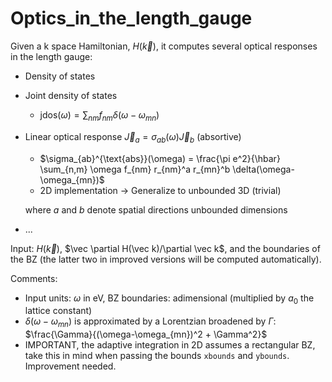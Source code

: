 # Optics_in_the_length_gauge

<!-- [![Build Status](https://github.com/fernandopenaranda/Optics_in_the_length_gauge.jl/actions/workflows/CI.yml/badge.svg?branch=main)](https://github.com/fernandopenaranda/Optics_in_the_length_gauge.jl/actions/workflows/CI.yml?query=branch%3Amain) -->

Given a k space Hamiltonian, $H(\vec k)$, it computes several optical responses in the length gauge:

+ Density of states

+ Joint density of states
  + $\text{jdos}(\omega) = \sum_{nm} f_{nm} \delta(\omega-\omega_{mn})$

+ Linear optical response $\vec{J}_a = σ_{ab}(ω) \vec{J}_b$ (absortive)
   + $\sigma_{ab}^{\text{abs}}(\omega) = \frac{\pi e^2}{\hbar} \sum_{n,m} \omega f_{nm} r_{nm}^a r_{mn}^b \delta(\omega-\omega_{mn})$
   + 2D implementation -> Generalize to unbounded 3D (trivial)

    where $a$ and $b$ denote spatial directions unbounded dimensions 
+ ...

Input: $H(\vec k)$, $\vec \partial H(\vec k)/\partial \vec k$, and the boundaries of the BZ (the latter two in improved versions will be computed automatically).

Comments: 

+ Input units: $\omega$ in eV, BZ boundaries: adimensional (multiplied by $a_0$ the lattice constant)
+ $\delta(\omega-\omega_{mn})$ is approximated by a Lorentzian broadened by $\Gamma$: $\frac{\Gamma}{(\omega-\omega_{mn})^2 + \Gamma^2}$
+ IMPORTANT, the adaptive integration in 2D assumes a rectangular BZ, take this in mind when passing the bounds `xbounds` and `ybounds`. Improvement needed.